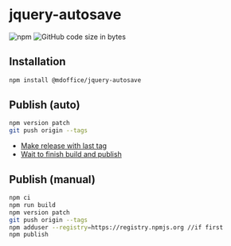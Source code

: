 # jquery-autosave

![npm](https://img.shields.io/npm/v/@mdoffice/jquery-autosave)
![GitHub code size in bytes](https://img.shields.io/github/languages/code-size/MDOffice/jquery-autosave)

Installation
-----------
```bash
npm install @mdoffice/jquery-autosave
```

Publish (auto)
-----------
```bash
npm version patch
git push origin --tags
```
 - [Make release with last tag](https://github.com/MDOffice/jquery-autosave/releases/new)
 - [Wait to finish build and publish](https://github.com/MDOffice/jquery-autosave/actions)


Publish (manual)
-----------
```bash
npm ci
npm run build
npm version patch
git push origin --tags
npm adduser --registry=https://registry.npmjs.org //if first
npm publish
```

